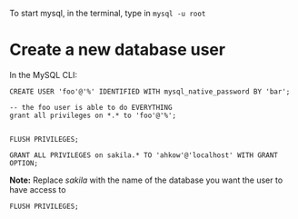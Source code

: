 To start mysql, in the terminal, type in `mysql -u root`

# Create a new database user
In the MySQL CLI:
```
CREATE USER 'foo'@'%' IDENTIFIED WITH mysql_native_password BY 'bar';

-- the foo user is able to do EVERYTHING
grant all privileges on *.* to 'foo'@'%';


FLUSH PRIVILEGES;

```

```
GRANT ALL PRIVILEGES on sakila.* TO 'ahkow'@'localhost' WITH GRANT OPTION;
```
**Note:** Replace *sakila* with the name of the database you want the user to have access to
 
 ```
FLUSH PRIVILEGES;
```
